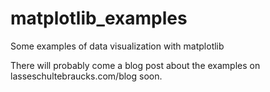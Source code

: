 # matplotlib_examples
Some examples of data visualization with matplotlib

There will probably come a blog post about the examples on lasseschultebraucks.com/blog soon.
